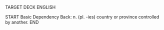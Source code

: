 TARGET DECK
ENGLISH

START
Basic
Dependency
Back: n. (pl. -ies) country or province controlled by another.
END
